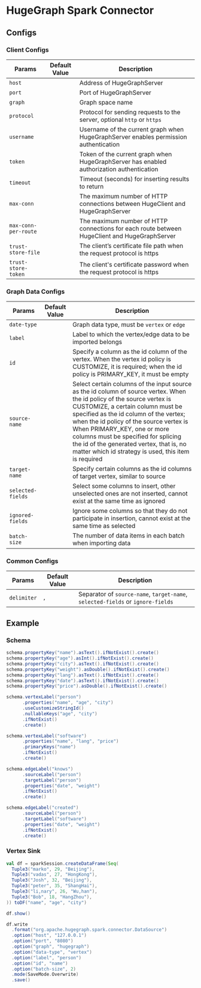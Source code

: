 <!--
Licensed to the Apache Software Foundation (ASF) under one or more
contributor license agreements. See the NOTICE file distributed with this
work for additional information regarding copyright ownership. The ASF
licenses this file to You under the Apache License, Version 2.0 (the
"License"); you may not use this file except in compliance with the License.
You may obtain a copy of the License at

  http://www.apache.org/licenses/LICENSE-2.0

Unless required by applicable law or agreed to in writing, software
distributed under the License is distributed on an "AS IS" BASIS, WITHOUT
WARRANTIES OR CONDITIONS OF ANY KIND, either express or implied. See the
License for the specific language governing permissions and limitations
under the License.
-->

# HugeGraph Spark Connector

## Configs

### Client Configs

| Params               | Default Value | Description                                                                                  |
|----------------------|---------------|----------------------------------------------------------------------------------------------|
| `host`               |               | Address of HugeGraphServer                                                                   |
| `port`               |               | Port of HugeGraphServer                                                                      |
| `graph`              |               | Graph space name                                                                             |
| `protocol`           |               | Protocol for sending requests to the server, optional `http` or `https`                      |
| `username`           |               | Username of the current graph when HugeGraphServer enables permission authentication         |
| `token`              |               | Token of the current graph when HugeGraphServer has enabled authorization authentication     |
| `timeout`            |               | Timeout (seconds) for inserting results to return                                            |
| `max-conn`           |               | The maximum number of HTTP connections between HugeClient and HugeGraphServer                |
| `max-conn-per-route` |               | The maximum number of HTTP connections for each route between HugeClient and HugeGraphServer |
| `trust-store-file`   |               | The client’s certificate file path when the request protocol is https                        |
| `trust-store-token`  |               | The client's certificate password when the request protocol is https                         |

### Graph Data Configs

| Params            | Default Value | Description                                                                                                                                                                                                                                                                                                                                                                                                                |
|-------------------|---------------|----------------------------------------------------------------------------------------------------------------------------------------------------------------------------------------------------------------------------------------------------------------------------------------------------------------------------------------------------------------------------------------------------------------------------|
| `date-type`       |               | Graph data type, must be `vertex` or `edge`                                                                                                                                                                                                                                                                                                                                                                                |
| `label`           |               | Label to which the vertex/edge data to be imported belongs                                                                                                                                                                                                                                                                                                                                                                 |
| `id`              |               | Specify a column as the id column of the vertex. When the vertex id policy is CUSTOMIZE, it is required; when the id policy is PRIMARY_KEY, it must be empty                                                                                                                                                                                                                                                               |
| `source-name`     |               | Select certain columns of the input source as the id column of source vertex. When the id policy of the source vertex is CUSTOMIZE, a certain column must be specified as the id column of the vertex; when the id policy of the source vertex is When PRIMARY_KEY, one or more columns must be specified for splicing the id of the generated vertex, that is, no matter which id strategy is used, this item is required |
| `target-name`     |               | Specify certain columns as the id columns of target vertex, similar to source                                                                                                                                                                                                                                                                                                                                              |
| `selected-fields` |               | Select some columns to insert, other unselected ones are not inserted, cannot exist at the same time as ignored                                                                                                                                                                                                                                                                                                            |
| `ignored-fields`  |               | Ignore some columns so that they do not participate in insertion, cannot exist at the same time as selected                                                                                                                                                                                                                                                                                                                |
| `batch-size`      |               | The number of data items in each batch when importing data                                                                                                                                                                                                                                                                                                                                                                 |

### Common Configs

| Params      | Default Value | Description                                                                     |
|-------------|---------------|---------------------------------------------------------------------------------|
| `delimiter` | `,`           | Separator of `source-name`, `target-name`, `selected-fields` or `ignore-fields` |

## Example

### Schema

```groovy
schema.propertyKey("name").asText().ifNotExist().create()
schema.propertyKey("age").asInt().ifNotExist().create()
schema.propertyKey("city").asText().ifNotExist().create()
schema.propertyKey("weight").asDouble().ifNotExist().create()
schema.propertyKey("lang").asText().ifNotExist().create()
schema.propertyKey("date").asText().ifNotExist().create()
schema.propertyKey("price").asDouble().ifNotExist().create()

schema.vertexLabel("person")
      .properties("name", "age", "city")
      .useCustomizeStringId()
      .nullableKeys("age", "city")
      .ifNotExist()
      .create()

schema.vertexLabel("software")
      .properties("name", "lang", "price")
      .primaryKeys("name")
      .ifNotExist()
      .create()

schema.edgeLabel("knows")
      .sourceLabel("person")
      .targetLabel("person")
      .properties("date", "weight")
      .ifNotExist()
      .create()

schema.edgeLabel("created")
      .sourceLabel("person")
      .targetLabel("software")
      .properties("date", "weight")
      .ifNotExist()
      .create()
```

### Vertex Sink

```scala
val df = sparkSession.createDataFrame(Seq(
  Tuple3("marko", 29, "Beijing"),
  Tuple3("vadas", 27, "HongKong"),
  Tuple3("Josh", 32, "Beijing"),
  Tuple3("peter", 35, "ShangHai"),
  Tuple3("li,nary", 26, "Wu,han"),
  Tuple3("Bob", 18, "HangZhou"),
)) toDF("name", "age", "city")

df.show()

df.write
  .format("org.apache.hugegraph.spark.connector.DataSource")
  .option("host", "127.0.0.1")
  .option("port", "8080")
  .option("graph", "hugegraph")
  .option("data-type", "vertex")
  .option("label", "person")
  .option("id", "name")
  .option("batch-size", 2)
  .mode(SaveMode.Overwrite)
  .save()
```
